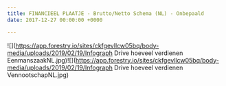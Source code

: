 ```yaml
---
title: FINANCIEEL PLAATJE - Brutto/Netto Schema (NL) - Onbepaald
date: 2017-12-27 00:00:00 +0000

---
```


![](https://app.forestry.io/sites/ckfgevllcw05bq/body-media/uploads/2019/02/19/Infograph Drive hoeveel verdienen EenmanszaakNL.jpg)![](https://app.forestry.io/sites/ckfgevllcw05bq/body-media/uploads/2019/02/19/Infograph Drive hoeveel verdienen VennootschapNL.jpg)
